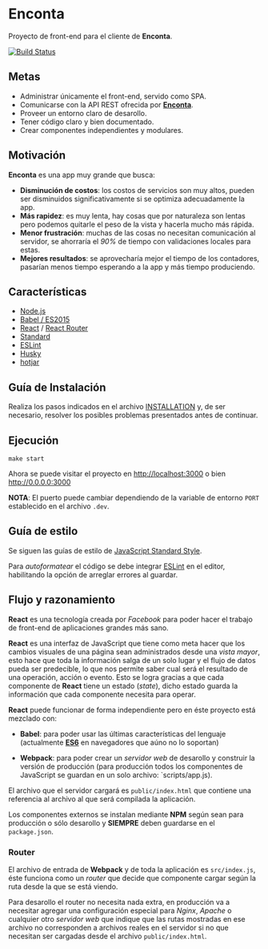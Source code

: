 # Enconta

Proyecto de front-end para el cliente de **Enconta**.

[![Build Status](https://enconta.semaphoreci.com/badges/enconta-frontend.svg?key=4e3d89bf-9e43-4f7d-bbe3-5873f49f576d)](https://enconta.semaphoreci.com/projects/enconta-frontend)

## Metas

- Administrar únicamente el front-end, servido como SPA.
- Comunicarse con la API REST ofrecida por **[Enconta](https://github.com/enconta/enconta-app)**.
- Proveer un entorno claro de desarollo.
- Tener código claro y bien documentado.
- Crear componentes independientes y modulares.

## Motivación

**Enconta** es una app muy grande que busca:

- **Disminución de costos**: los costos de servicios son muy altos, pueden ser disminuidos
  significativamente si se optimiza adecuadamente la app.
- **Más rapidez**: es muy lenta, hay cosas que por naturaleza son lentas pero podemos quitarle el
  peso de la vista y hacerla mucho más rápida.
- **Menor frustración**: muchas de las cosas no necesitan comunicación al servidor, se ahorraría
  el _90%_ de tiempo con validaciones locales para estas.
- **Mejores resultados**: se aprovecharía mejor el tiempo de los contadores, pasarían menos tiempo
  esperando a la app y más tiempo produciendo.

## Características

- [Node.js](https://nodejs.org/en/)
- [Babel / ES2015](https://babeljs.io/docs/learn-es2015)
- [React](https://github.com/facebook/react) /
  [React Router](https://github.com/reactjs/react-router)
- [Standard](http://standardjs.com/)
- [ESLint](https://eslint.org/docs/user-guide/integrations)
- [Husky](https://github.com/typicode/husky)
- [hotjar](https://www.hotjar.com)

## Guía de Instalación

Realiza los pasos indicados en el archivo [INSTALLATION](INSTALLATION.md) y, de ser necesario,
resolver los posibles problemas presentados antes de continuar.

## Ejecución

```shell
make start
```

Ahora se puede visitar el proyecto en <http://localhost:3000> o bien <http://0.0.0.0:3000>

**NOTA**: El puerto puede cambiar dependiendo de la variable de entorno `PORT` establecido en el
archivo `.dev`.

## Guía de estilo

Se siguen las guías de estilo de [JavaScript Standard Style](http://standardjs.com).

Para _autoformatear_ el código se debe integrar
[ESLint](https://eslint.org/docs/user-guide/integrations) en el editor, habilitando la opción de
arreglar errores al guardar.

## Flujo y razonamiento

**React** es una tecnología creada por _Facebook_ para poder hacer el trabajo de front-end de
aplicaciones grandes más sano.

**React** es una interfaz de JavaScript que tiene como meta hacer que los cambios visuales de una
página sean administrados desde una _vista mayor_, esto hace que toda la información salga de un
solo lugar y el flujo de datos pueda ser predecible, lo que nos permite saber cual será el
resultado de una operación, acción o evento. Esto se logra gracias a que cada componente de
**React** tiene un estado (_state_), dicho estado guarda la información que cada componente
necesita para operar.

**React** puede funcionar de forma independiente pero en éste proyecto está mezclado con:

- **Babel**: para poder usar las últimas características del lenguaje (actualmente
  **[ES6](https://github.com/lukehoban/es6features>)** en navegadores que aúno no lo soportan)

- **Webpack**: para poder crear un _servidor web_ de desarollo y construir la versión de
  producción (para producción todos los componentes de JavaScript se guardan en un solo archivo:
  `scripts/app.js).

El archivo que el servidor cargará es `public/index.html` que contiene una referencia al archivo
al que será compilada la aplicación.

Los componentes externos se instalan mediante **NPM** según sean para producción o sólo desarollo y
**SIEMPRE** deben guardarse en el `package.json`.

### Router

El archivo de entrada de **Webpack** y de toda la aplicación es `src/index.js`, éste funciona
como un _router_ que decide que componente cargar según la ruta desde la que se está viendo.

Para desarollo el router no necesita nada extra, en producción va a necesitar agregar una
configuración especial para _Nginx_, _Apache_ o cualquier otro _servidor web_ que indique que
las rutas mostradas en ese archivo no corresponden a archivos reales en el servidor si no que
necesitan ser cargadas desde el archivo `public/index.html`.
